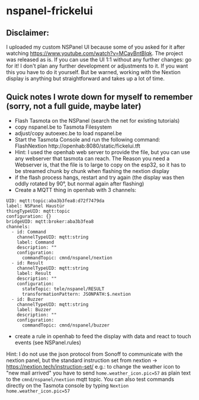 
# nspanel-frickelui

## Disclaimer:
I uploaded my custom NSPanel UI because some of you asked for it after watching https://www.youtube.com/watch?v=MCayBntBlqk. The project was released as is. If you can use the UI 1:1 without any further changes: go for it! I don't plan any further development or adjustments to it. If you want this you have to do it yourself. But be warned, working with the Nextion display is anything but straightforward and takes up a lot of time.

## Quick notes I wrote down for myself to remember (sorry, not a full guide, maybe later)
- Flash Tasmota on the NSPanel (search the net for existing tutorials)
- copy nspanel.be to Tasmota Filesystem
- adjust/copy autoexec.be to load nspanel.be 
- Start the Tasmota Console and run the following command: FlashNextion http://openhab:8080/static/fickelui.tft
- Hint: I used the openhab web server to provide the file, but you can use any webserver that tasmota can reach. The Reason you need a Webserver is, that the file is to large to copy on the esp32, so it has to be streamed chunk by chunk when flashing the nextion display
- if the flash process hangs, restart and try again (the display was then oddly rotated by 90°, but normal again after flashing)
- Create a MQTT thing in openhab with 3 channels:
```
UID: mqtt:topic:aba3b3fea8:d72f7479da
label: NSPanel Haustür
thingTypeUID: mqtt:topic
configuration: {}
bridgeUID: mqtt:broker:aba3b3fea8
channels:
  - id: Command
    channelTypeUID: mqtt:string
    label: Command
    description: ""
    configuration:
      commandTopic: cmnd/nspanel/nextion
  - id: Result
    channelTypeUID: mqtt:string
    label: Result
    description: ""
    configuration:
      stateTopic: tele/nspanel/RESULT
      transformationPattern: JSONPATH:$.nextion
  - id: Buzzer
    channelTypeUID: mqtt:string
    label: Buzzer
    description: ""
    configuration:
      commandTopic: cmnd/nspanel/buzzer
```
- create a rule in openhab to feed the display with data and react to touch events (see NSPanel.rules)

Hint: I do not use the json protocol from Sonoff to communicate with the nextion panel, but the standard instruction set from nextion -> https://nextion.tech/instruction-set/ e.g.: to change the weather icon to "new mail arrived" you have to send `home.weather_icon.pic=57` as plain text to the `cmnd/nspanel/nextion` mqtt topic. You can also test commands directly on the Tasmota console by typing `Nextion home.weather_icon.pic=57`
